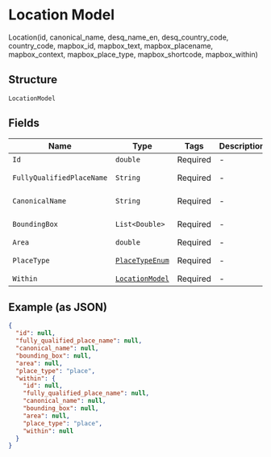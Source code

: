 
# Location Model

Location(id, canonical_name, desq_name_en, desq_country_code, country_code, mapbox_id, mapbox_text, mapbox_placename, mapbox_context, mapbox_place_type, mapbox_shortcode, mapbox_within)

## Structure

`LocationModel`

## Fields

| Name | Type | Tags | Description | Getter | Setter |
|  --- | --- | --- | --- | --- | --- |
| `Id` | `double` | Required | - | double getId() | setId(double id) |
| `FullyQualifiedPlaceName` | `String` | Required | - | String getFullyQualifiedPlaceName() | setFullyQualifiedPlaceName(String fullyQualifiedPlaceName) |
| `CanonicalName` | `String` | Required | - | String getCanonicalName() | setCanonicalName(String canonicalName) |
| `BoundingBox` | `List<Double>` | Required | - | List<Double> getBoundingBox() | setBoundingBox(List<Double> boundingBox) |
| `Area` | `double` | Required | - | double getArea() | setArea(double area) |
| `PlaceType` | [`PlaceTypeEnum`](../../doc/models/place-type-enum.md) | Required | - | PlaceTypeEnum getPlaceType() | setPlaceType(PlaceTypeEnum placeType) |
| `Within` | [`LocationModel`](../../doc/models/location-model.md) | Required | - | LocationModel getWithin() | setWithin(LocationModel within) |

## Example (as JSON)

```json
{
  "id": null,
  "fully_qualified_place_name": null,
  "canonical_name": null,
  "bounding_box": null,
  "area": null,
  "place_type": "place",
  "within": {
    "id": null,
    "fully_qualified_place_name": null,
    "canonical_name": null,
    "bounding_box": null,
    "area": null,
    "place_type": "place",
    "within": null
  }
}
```

